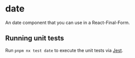 # date

An date component that you can use in a React-Final-Form.

## Running unit tests

Run `pnpm nx test date` to execute the unit tests via
[Jest](https://jestjs.io).
